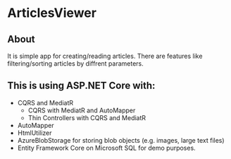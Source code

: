 # ArticlesViewer

##  About
It is simple app for creating/reading articles. There are features like filtering/sorting articles by diffrent parameters.

## This is using ASP.NET Core with:

- CQRS and MediatR
  - CQRS with MediatR and AutoMapper
  - Thin Controllers with CQRS and MediatR
- AutoMapper
- HtmlUtilizer
- AzureBlobStorage for storing blob objects (e.g. images, large text files)
- Entity Framework Core on Microsoft SQL for demo purposes.
